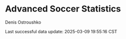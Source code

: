 # Advanced Soccer Statistics
Denis Ostroushko

<!-- gfm -->

Last successful data update: 2025-03-09 19:55:16 CST
